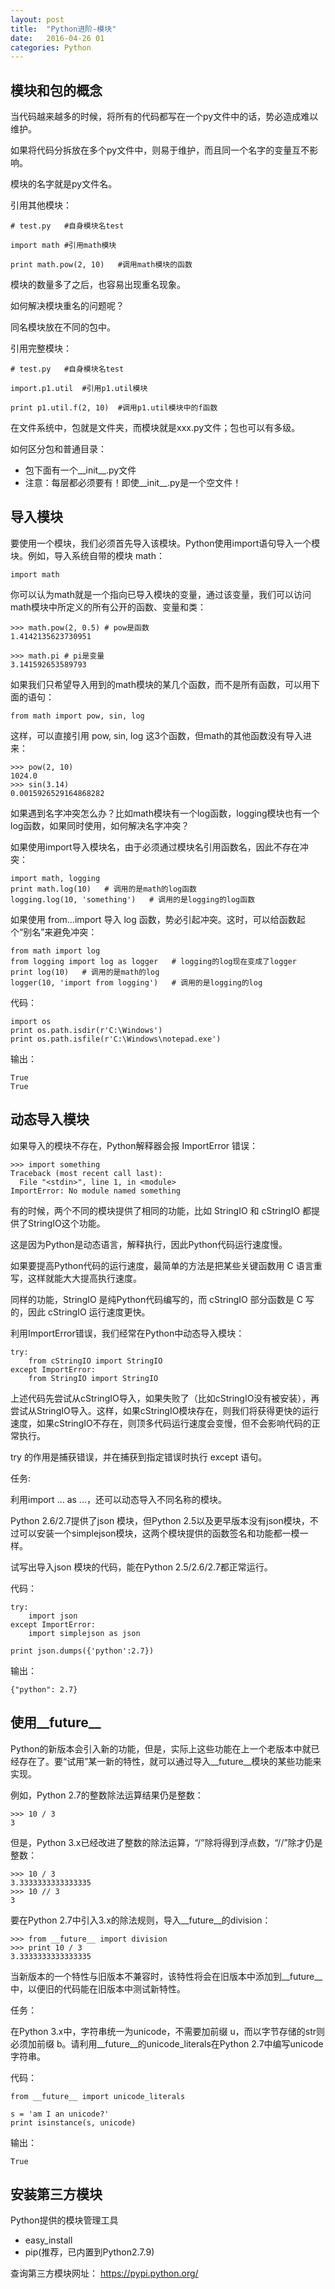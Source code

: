 ```yaml
---
layout: post
title:  "Python进阶-模块"
date:   2016-04-26 01
categories: Python
---
```


## 模块和包的概念 ##

当代码越来越多的时候，将所有的代码都写在一个py文件中的话，势必造成难以维护。

如果将代码分拆放在多个py文件中，则易于维护，而且同一个名字的变量互不影响。

模块的名字就是py文件名。

引用其他模块：

	# test.py	#自身模块名test
	
	import math	#引用math模块
	
	print math.pow(2, 10)	#调用math模块的函数

模块的数量多了之后，也容易出现重名现象。

如何解决模块重名的问题呢？

同名模块放在不同的包中。

引用完整模块：

	# test.py	#自身模块名test
	
	import.p1.util	#引用p1.util模块
	
	print p1.util.f(2, 10)	#调用p1.util模块中的f函数

在文件系统中，包就是文件夹，而模块就是xxx.py文件；包也可以有多级。

如何区分包和普通目录：

- 包下面有一个__init__.py文件
- 注意：每层都必须要有！即使__init__.py是一个空文件！

## 导入模块 ##

要使用一个模块，我们必须首先导入该模块。Python使用import语句导入一个模块。例如，导入系统自带的模块 math：

	import math

你可以认为math就是一个指向已导入模块的变量，通过该变量，我们可以访问math模块中所定义的所有公开的函数、变量和类：

	>>> math.pow(2, 0.5) # pow是函数
	1.4142135623730951

	>>> math.pi # pi是变量
	3.141592653589793

如果我们只希望导入用到的math模块的某几个函数，而不是所有函数，可以用下面的语句：

	from math import pow, sin, log

这样，可以直接引用 pow, sin, log 这3个函数，但math的其他函数没有导入进来：

	>>> pow(2, 10)
	1024.0
	>>> sin(3.14)
	0.0015926529164868282

如果遇到名字冲突怎么办？比如math模块有一个log函数，logging模块也有一个log函数，如果同时使用，如何解决名字冲突？

如果使用import导入模块名，由于必须通过模块名引用函数名，因此不存在冲突：

	import math, logging
	print math.log(10)   # 调用的是math的log函数
	logging.log(10, 'something')   # 调用的是logging的log函数

如果使用 from...import 导入 log 函数，势必引起冲突。这时，可以给函数起个“别名”来避免冲突：

	from math import log
	from logging import log as logger   # logging的log现在变成了logger
	print log(10)   # 调用的是math的log
	logger(10, 'import from logging')   # 调用的是logging的log

代码：

	import os
	print os.path.isdir(r'C:\Windows')
	print os.path.isfile(r'C:\Windows\notepad.exe')

输出：

	True
	True

## 动态导入模块 ##

如果导入的模块不存在，Python解释器会报 ImportError 错误：

	>>> import something
	Traceback (most recent call last):
	  File "<stdin>", line 1, in <module>
	ImportError: No module named something

有的时候，两个不同的模块提供了相同的功能，比如 StringIO 和 cStringIO 都提供了StringIO这个功能。

这是因为Python是动态语言，解释执行，因此Python代码运行速度慢。

如果要提高Python代码的运行速度，最简单的方法是把某些关键函数用 C 语言重写，这样就能大大提高执行速度。

同样的功能，StringIO 是纯Python代码编写的，而 cStringIO 部分函数是 C 写的，因此 cStringIO 运行速度更快。

利用ImportError错误，我们经常在Python中动态导入模块：

	try:
	    from cStringIO import StringIO
	except ImportError:
	    from StringIO import StringIO

上述代码先尝试从cStringIO导入，如果失败了（比如cStringIO没有被安装），再尝试从StringIO导入。这样，如果cStringIO模块存在，则我们将获得更快的运行速度，如果cStringIO不存在，则顶多代码运行速度会变慢，但不会影响代码的正常执行。

try 的作用是捕获错误，并在捕获到指定错误时执行 except 语句。

任务:

利用import ... as ...，还可以动态导入不同名称的模块。

Python 2.6/2.7提供了json 模块，但Python 2.5以及更早版本没有json模块，不过可以安装一个simplejson模块，这两个模块提供的函数签名和功能都一模一样。

试写出导入json 模块的代码，能在Python 2.5/2.6/2.7都正常运行。

代码：

	try:
	    import json
	except ImportError:
	    import simplejson as json
	
	print json.dumps({'python':2.7})

输出：

	{"python": 2.7}

## 使用__future__ ##

Python的新版本会引入新的功能，但是，实际上这些功能在上一个老版本中就已经存在了。要“试用”某一新的特性，就可以通过导入__future__模块的某些功能来实现。

例如，Python 2.7的整数除法运算结果仍是整数：

	>>> 10 / 3
	3

但是，Python 3.x已经改进了整数的除法运算，“/”除将得到浮点数，“//”除才仍是整数：

	>>> 10 / 3
	3.3333333333333335
	>>> 10 // 3
	3

要在Python 2.7中引入3.x的除法规则，导入__future__的division：

	>>> from __future__ import division
	>>> print 10 / 3
	3.3333333333333335

当新版本的一个特性与旧版本不兼容时，该特性将会在旧版本中添加到__future__中，以便旧的代码能在旧版本中测试新特性。

任务：

在Python 3.x中，字符串统一为unicode，不需要加前缀 u，而以字节存储的str则必须加前缀 b。请利用__future__的unicode_literals在Python 2.7中编写unicode字符串。

代码：

	from __future__ import unicode_literals
	
	s = 'am I an unicode?'
	print isinstance(s, unicode)

输出：

	True

## 安装第三方模块 ##

Python提供的模块管理工具

- easy_install
- pip(推荐，已内置到Python2.7.9)

查询第三方模块网址：	https://pypi.python.org/

